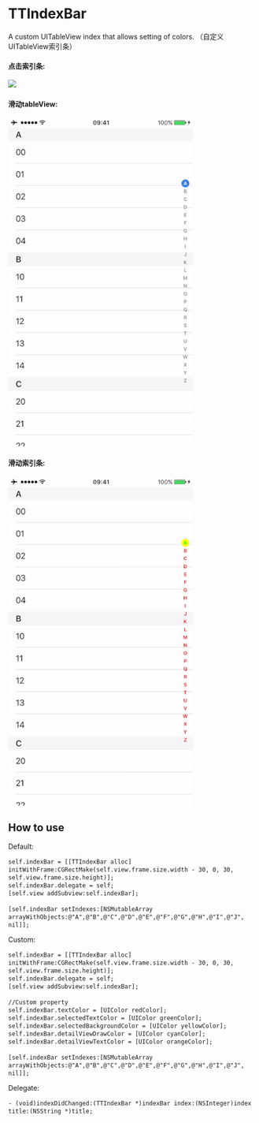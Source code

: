 # TTIndexBar

A custom UITableView index that allows setting of colors.
（自定义UITableView索引条）

#### 点击索引条:

![](https://img-service.csdnimg.cn/img_convert/5aaf65a7fb82d3b51beb47ddcd904bd2.png)

#### 滑动tableView:

![](https://github.com/Chouee/TTIndexBar/blob/master/ScreenShot2.gif)

#### 滑动索引条:

![](https://github.com/Chouee/TTIndexBar/blob/master/ScreenShot3.gif)


## How to use

Default:
```
self.indexBar = [[TTIndexBar alloc] initWithFrame:CGRectMake(self.view.frame.size.width - 30, 0, 30, self.view.frame.size.height)];
self.indexBar.delegate = self;
[self.view addSubview:self.indexBar];
    
[self.indexBar setIndexes:[NSMutableArray arrayWithObjects:@"A",@"B",@"C",@"D",@"E",@"F",@"G",@"H",@"I",@"J", nil]];
```

Custom:
```
self.indexBar = [[TTIndexBar alloc] initWithFrame:CGRectMake(self.view.frame.size.width - 30, 0, 30, self.view.frame.size.height)];
self.indexBar.delegate = self;
[self.view addSubview:self.indexBar];   

//Custom property
self.indexBar.textColor = [UIColor redColor];
self.indexBar.selectedTextColor = [UIColor greenColor];
self.indexBar.selectedBackgroundColor = [UIColor yellowColor];
self.indexBar.detailViewDrawColor = [UIColor cyanColor];
self.indexBar.detailViewTextColor = [UIColor orangeColor];

[self.indexBar setIndexes:[NSMutableArray arrayWithObjects:@"A",@"B",@"C",@"D",@"E",@"F",@"G",@"H",@"I",@"J", nil]];
```
Delegate:
```
- (void)indexDidChanged:(TTIndexBar *)indexBar index:(NSInteger)index title:(NSString *)title;
```

